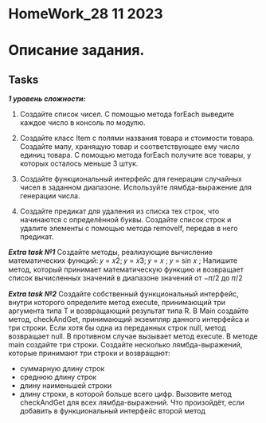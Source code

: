# HomeWork_28 11 2023

# Описание задания.

## Tasks 
***1 уровень сложности:*** 

1. Создайте список чисел. С помощью метода forEach выведите каждое число в консоль по модулю.

2. Создайте класс Item с полями названия товара и стоимости товара. 
Создайте мапу, хранящую товар и соответствующее ему число единиц товара. 
С помощью метода forEach получите все товары, у которых осталось меньше 3 штук.

3. Создайте функциональный интерфейс для генерации случайных чисел в заданном диапазоне. 
Используйте лямбда-выражение для генерации числа.

4. Создайте предикат для удаления из списка тех строк, что начинаются с определённой буквы. 
Создайте список строк и удалите элементы с помощью метода removeIf, передав в него предикат.


***Extra task №1***
Создайте методы, реализующие вычисление математических функций:
𝑦 = 𝑥2; 𝑦 = 𝑥3; 𝑦 = 𝑥 ; 𝑦 = sin 𝑥 ;
Напишите метод, который принимает математическую функцию и возвращает список
вычисленных значений в диапазоне значений от −𝜋/2 до 𝜋/2

***Extra task №2***
Создайте собственный функциональный интерфейс, внутри которого определите метод
execute, принимающий три аргумента типа T и возвращающий результат типа R.
В Main создайте метод, checkAndGet, принимающий экземпляр данного интерфейса и три
строки. Если хотя бы одна из переданных строк null, метод возвращает null. В противном
случае вызывает метод execute.
В методе main создайте три строки. Создайте несколько лямбда-выражений, которые
принимают три строки и возвращают:
- суммарную длину строк
- среднюю длину строк
- длину наименьшей строки
- длину строки, в которой больше всего цифр.
  Вызовите метод checkAndGet для всех лямбда-выражений.
  Что произойдёт, если добавить в функциональный интерфейс второй метод